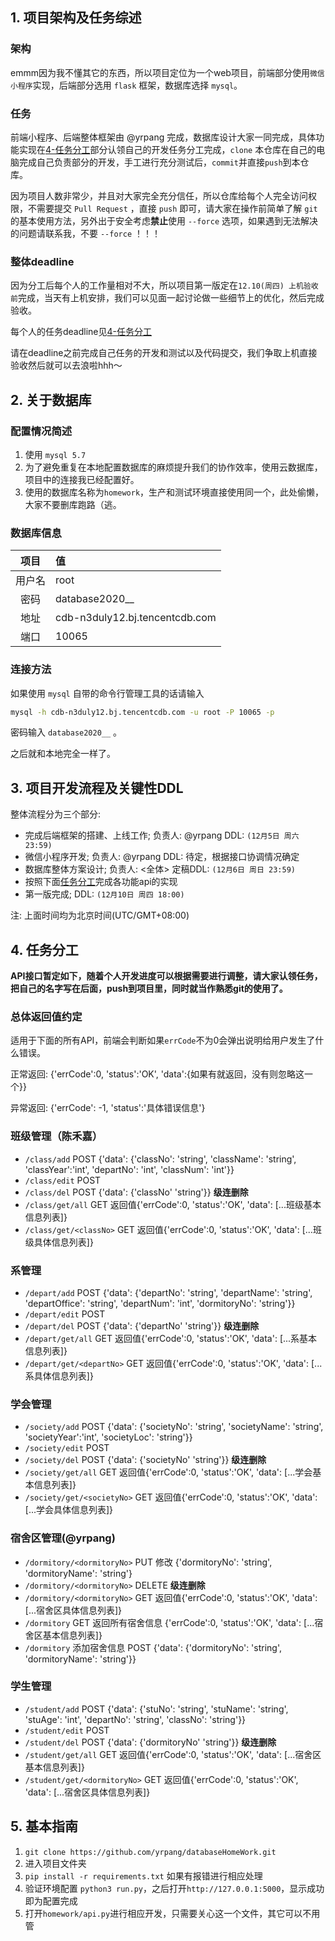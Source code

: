 ## 1. 项目架构及任务综述

### 架构
emmm因为我不懂其它的东西，所以项目定位为一个web项目，前端部分使用`微信小程序`实现，后端部分选用 `flask` 框架，数据库选择 `mysql`。

### 任务

前端小程序、后端整体框架由 @yrpang 完成，数据库设计大家一同完成，具体功能实现在[4-任务分工](#4-任务分工)部分认领自己的开发任务分工完成，`clone` 本仓库在自己的电脑完成自己负责部分的开发，手工进行充分测试后，`commit`并直接`push`到本仓库。

因为项目人数非常少，并且对大家完全充分信任，所以仓库给每个人完全访问权限，不需要提交 `Pull Request` ，直接 `push` 即可，请大家在操作前简单了解 `git` 的基本使用方法，另外出于安全考虑**禁止**使用 `--force` 选项，如果遇到无法解决的问题请联系我，不要 `--force` ！！！

### 整体deadline

因为分工后每个人的工作量相对不大，所以项目第一版定在`12.10(周四) 上机验收前`完成，当天有上机安排，我们可以见面一起讨论做一些细节上的优化，然后完成验收。

每个人的任务deadline见[4-任务分工](#4-任务分工)

请在deadline之前完成自己任务的开发和测试以及代码提交，我们争取上机直接验收然后就可以去浪啦hhh～

## 2. 关于数据库

### 配置情况简述

1. 使用 `mysql 5.7`
2. 为了避免重复在本地配置数据库的麻烦提升我们的协作效率，使用云数据库，项目中的连接我已经配置好。
3. 使用的数据库名称为`homework`，生产和测试环境直接使用同一个，此处偷懒，大家不要删库跑路（逃。

### 数据库信息

|  项目  | 值                             |
| :----: | :----------------------------- |
| 用户名 | root                           |
|  密码  | database2020__                 |
|  地址  | cdb-n3duly12.bj.tencentcdb.com |
|  端口  | 10065                          |

### 连接方法

如果使用 `mysql` 自带的命令行管理工具的话请输入
```bash
mysql -h cdb-n3duly12.bj.tencentcdb.com -u root -P 10065 -p
```

密码输入 `database2020__` 。

之后就和本地完全一样了。


## 3. 项目开发流程及关键性DDL

整体流程分为三个部分:

- 完成后端框架的搭建、上线工作; 负责人: @yrpang DDL: `(12月5日 周六 23:59)`
- 微信小程序开发; 负责人: @yrpang DDL: 待定，根据接口协调情况确定
- 数据库整体方案设计; 负责人: <全体> 定稿DDL: `(12月6日 周日 23:59)`
- 按照下面[任务分工](#4-任务分工)完成各功能api的实现
- 第一版完成; DDL: `(12月10日 周四 18:00)`

注: 上面时间均为北京时间(UTC/GMT+08:00)

## 4. 任务分工

**API接口暂定如下，随着个人开发进度可以根据需要进行调整，请大家认领任务，把自己的名字写在后面，push到项目里，同时就当作熟悉git的使用了。**

### 总体返回值约定

适用于下面的所有API，前端会判断如果`errCode`不为0会弹出说明给用户发生了什么错误。

正常返回: {'errCode':0, 'status':'OK', 'data':{如果有就返回，没有则忽略这一个}}

异常返回: {'errCode': -1, 'status':'具体错误信息'}

### 班级管理（陈禾嘉）

- `/class/add` POST {'data': {'classNo': 'string', 'className': 'string', 'classYear':'int', 'departNo': 'int', 'classNum': 'int'}}
- `/class/edit` POST 
- `/class/del` POST {'data': {'classNo' 'string'}} **级连删除**
- `/class/get/all` GET 返回值{'errCode':0, 'status':'OK', 'data': [...班级基本信息列表]}
- `/class/get/<classNo>` GET 返回值{'errCode':0, 'status':'OK', 'data': [...班级具体信息列表]}



### 系管理

- `/depart/add` POST {'data': {'departNo': 'string', 'departName': 'string', 'departOffice': 'string', 'departNum': 'int', 'dormitoryNo': 'string'}}
- `/depart/edit` POST 
- `/depart/del` POST {'data': {'departNo' 'string'}} **级连删除**
- `/depart/get/all` GET 返回值{'errCode':0, 'status':'OK', 'data': [...系基本信息列表]}
- `/depart/get/<departNo>` GET 返回值{'errCode':0, 'status':'OK', 'data': [...系具体信息列表]}


### 学会管理

- `/society/add` POST {'data': {'societyNo': 'string', 'societyName': 'string', 'societyYear':'int', 'societyLoc': 'string'}}
- `/society/edit` POST 
- `/society/del` POST {'data': {'societyNo' 'string'}} **级连删除**
- `/society/get/all` GET 返回值{'errCode':0, 'status':'OK', 'data': [...学会基本信息列表]}
- `/society/get/<societyNo>` GET 返回值{'errCode':0, 'status':'OK', 'data': [...学会具体信息列表]}


### 宿舍区管理(@yrpang)

- `/dormitory/<dormitoryNo>` PUT 修改 {'dormitoryNo': 'string', 'dormitoryName': 'string'}
- `/dormitory/<dormitoryNo>` DELETE  **级连删除**
- `/dormitory/<dormitoryNo>` GET 返回值{'errCode':0, 'status':'OK', 'data': [...宿舍区具体信息列表]}
- `/dormitory` GET 返回所有宿舍信息 {'errCode':0, 'status':'OK', 'data': [...宿舍区基本信息列表]}
- `/dormitory` 添加宿舍信息 POST {'data': {'dormitoryNo': 'string', 'dormitoryName': 'string'}}

### 学生管理

- `/student/add` POST {'data': {'stuNo': 'string', 'stuName': 'string', 'stuAge': 'int', 'departNo': 'string', 'classNo': 'string'}}
- `/student/edit` POST 
- `/student/del` POST {'data': {'dormitoryNo' 'string'}} **级连删除**
- `/student/get/all` GET 返回值{'errCode':0, 'status':'OK', 'data': [...宿舍区基本信息列表]}
- `/student/get/<dormitoryNo>` GET 返回值{'errCode':0, 'status':'OK', 'data': [...宿舍区具体信息列表]}

## 5. 基本指南

1. `git clone https://github.com/yrpang/databaseHomeWork.git`
2. 进入项目文件夹
3. `pip install -r requirements.txt` 如果有报错进行相应处理
4. 验证环境配置 `python3 run.py`，之后打开`http://127.0.0.1:5000`，显示成功即为配置完成
5. 打开`homework/api.py`进行相应开发，只需要关心这一个文件，其它可以不用管
